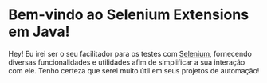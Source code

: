 Bem-vindo ao Selenium Extensions em Java!
===================

Hey! Eu irei ser o seu facilitador para os testes com [Selenium](https://github.com/SeleniumHQ/selenium), fornecendo diversas funcionalidades e utilidades afim de simplificar a sua interação com ele. Tenho certeza que serei muito útil em seus projetos de automação!
